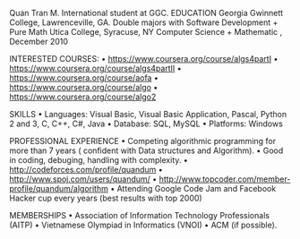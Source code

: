 Quan Tran M.
International student at GGC.
EDUCATION
Georgia Gwinnett College, Lawrenceville, GA.
Double majors with Software Development + Pure Math
Utica College, Syracuse, NY
Computer Science + Mathematic , December 2010

INTERESTED COURSES:
•	https://www.coursera.org/course/algs4partI
•	https://www.coursera.org/course/algs4partII 
•	https://www.coursera.org/course/aofa
•	https://www.coursera.org/course/algo
•	https://www.coursera.org/course/algo2


SKILLS
•	Languages: Visual Basic, Visual Basic Application, Pascal, Python 2 and 3, C, C++, C#, Java
•	Database: SQL, MySQL
•	Platforms: Windows


PROFESSIONAL EXPERIENCE
•	Competing algorithmic programming for more than 7 years ( confident with Data structures and Algorithm).
•	Good in coding, debuging, handling with complexity.
•	http://codeforces.com/profile/quandum
•	http://www.spoj.com/users/quandum/
•	http://www.topcoder.com/member-profile/quandum/algorithm
•	Attending Google Code Jam and  Facebook Hacker cup every years (best results with top 2000)


MEMBERSHIPS
•	Association of Information Technology Professionals (AITP)
•	Vietnamese Olympiad in Informatics (VNOI)
•	ACM (if possible).
